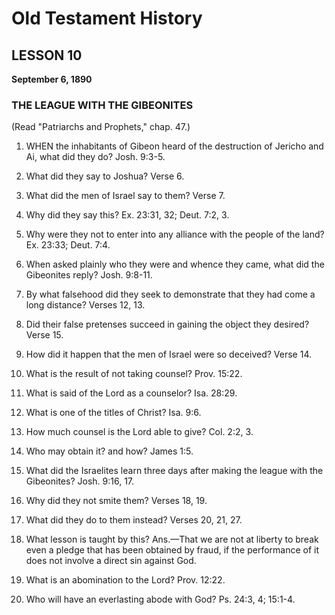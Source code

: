 # Old Testament History

## LESSON 10
**September 6, 1890**

### THE LEAGUE WITH THE GIBEONITES
(Read "Patriarchs and Prophets," chap. 47.)

1. WHEN the inhabitants of Gibeon heard of the destruction of Jericho and Ai, what did they do? Josh. 9:3-5.

2. What did they say to Joshua? Verse 6.

3. What did the men of Israel say to them? Verse 7.

4. Why did they say this? Ex. 23:31, 32; Deut. 7:2, 3.

5. Why were they not to enter into any alliance with the people of the land? Ex. 23:33; Deut. 7:4.

6. When asked plainly who they were and whence they came, what did the Gibeonites reply? Josh. 9:8-11.

7. By what falsehood did they seek to demonstrate that they had come a long distance? Verses 12, 13.

8. Did their false pretenses succeed in gaining the object they desired? Verse 15.

9. How did it happen that the men of Israel were so deceived? Verse 14.

10. What is the result of not taking counsel? Prov. 15:22.

11. What is said of the Lord as a counselor? Isa. 28:29.

12. What is one of the titles of Christ? Isa. 9:6.

13. How much counsel is the Lord able to give? Col. 2:2, 3.

14. Who may obtain it? and how? James 1:5.

15. What did the Israelites learn three days after making the league with the Gibeonites? Josh. 9:16, 17.

16. Why did they not smite them? Verses 18, 19.

17. What did they do to them instead? Verses 20, 21, 27.

18. What lesson is taught by this? Ans.—That we are not at liberty to break even a pledge that has been obtained by fraud, if the performance of it does not involve a direct sin against God.

19. What is an abomination to the Lord? Prov. 12:22.

20. Who will have an everlasting abode with God? Ps. 24:3, 4; 15:1-4.